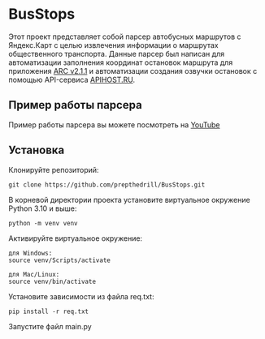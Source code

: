 # BusStops

Этот проект представляет собой парсер автобусных маршрутов с Яндекс.Карт с целью извлечения информации о маршрутах общественного транспорта. Данные парсер был написан для автоматизации заполнения координат остановок маршрута для приложения [ARC v2.1.1](https://transtelematica.ru/) и автоматизации создания озвучки остановок с помощью API-сервиса [APIHOST.RU](https://apihost.ru).

## Пример работы парсера
Пример работы парсера вы можете посмотреть на [YouTube](https://youtu.be/10LDzCMy6jg)

## Установка
Клонируйте репозиторий:
```
git clone https://github.com/prepthedrill/BusStops.git
```
В корневой директории проекта установите виртуальное окружение Python 3.10 и выше:
```
python -m venv venv
```
Активируйте виртуальное окружение:
```
для Windows:
source venv/Scripts/activate

для Mac/Linux:
source venv/bin/activate

```
Установите зависимости из файла req.txt:
```
pip install -r req.txt
```
Запустите файл main.py
